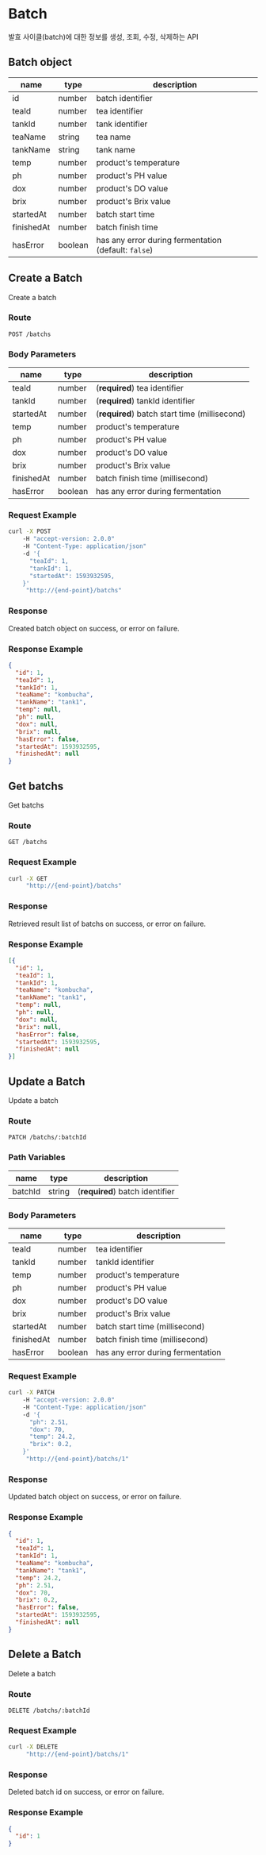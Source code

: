 # Batch
발효 사이클(batch)에 대한 정보를 생성, 조회, 수정, 삭제하는 API

## Batch object
| name | type | description |
| --- | --- | --- |
| id | number | batch identifier |
| teaId | number | tea identifier |
| tankId | number | tank identifier |
| teaName | string | tea name |
| tankName | string | tank name |
| temp | number | product's temperature |
| ph | number | product's PH value |
| dox | number | product's DO value |
| brix | number | product's Brix value |
| startedAt | number | batch start time |
| finishedAt | number | batch finish time  |
| hasError | boolean | has any error during fermentation (default: `false`) |

## Create a Batch
Create a batch

### Route
`POST /batchs`

### Body Parameters
| name | type | description |
| --- | --- | --- |
| teaId | number | (**required**) tea identifier |
| tankId | number | (**required**) tankId identifier |
| startedAt | number | (**required**) batch start time (millisecond) |
| temp | number | product's temperature |
| ph | number | product's PH value |
| dox | number | product's DO value |
| brix | number | product's Brix value |
| finishedAt | number | batch finish time (millisecond) |
| hasError | boolean | has any error during fermentation |

### Request Example
```sh
curl -X POST
    -H "accept-version: 2.0.0"
    -H "Content-Type: application/json"
    -d '{
      "teaId": 1,
      "tankId": 1,
      "startedAt": 1593932595,
    }'
     "http://{end-point}/batchs"
```

### Response
Created batch object on success, or error on failure.

### Response Example
``` json
{
  "id": 1,
  "teaId": 1,
  "tankId": 1,
  "teaName": "kombucha",
  "tankName": "tank1",
  "temp": null,
  "ph": null,
  "dox": null,
  "brix": null,
  "hasError": false,
  "startedAt": 1593932595,
  "finishedAt": null
}
```

## Get batchs
Get batchs

### Route
`GET /batchs`

### Request Example
```sh
curl -X GET
     "http://{end-point}/batchs"
```

### Response
Retrieved result list of batchs on success, or error on failure.

### Response Example
``` json
[{
  "id": 1,
  "teaId": 1,
  "tankId": 1,
  "teaName": "kombucha",
  "tankName": "tank1",
  "temp": null,
  "ph": null,
  "dox": null,
  "brix": null,
  "hasError": false,
  "startedAt": 1593932595,
  "finishedAt": null
}]
```

## Update a Batch
Update a batch

### Route
`PATCH /batchs/:batchId`

### Path Variables
| name | type | description |
| --- | --- | --- |
| batchId | string | (**required**) batch identifier |

### Body Parameters
| name | type | description |
| --- | --- | --- |
| teaId | number | tea identifier |
| tankId | number | tankId identifier |
| temp | number | product's temperature |
| ph | number | product's PH value |
| dox | number | product's DO value |
| brix | number | product's Brix value |
| startedAt | number | batch start time (millisecond) |
| finishedAt | number | batch finish time (millisecond) |
| hasError | boolean | has any error during fermentation |

### Request Example
```sh
curl -X PATCH
    -H "accept-version: 2.0.0"
    -H "Content-Type: application/json"
    -d '{
      "ph": 2.51,
      "dox": 70,
      "temp": 24.2,
      "brix": 0.2,
    }'
     "http://{end-point}/batchs/1"
```

### Response
Updated batch object on success, or error on failure.

### Response Example
``` json
{
  "id": 1,
  "teaId": 1,
  "tankId": 1,
  "teaName": "kombucha",
  "tankName": "tank1",
  "temp": 24.2,
  "ph": 2.51,
  "dox": 70,
  "brix": 0.2,
  "hasError": false,
  "startedAt": 1593932595,
  "finishedAt": null
}
```

## Delete a Batch
Delete a batch

### Route
`DELETE /batchs/:batchId`

### Request Example
```sh
curl -X DELETE
     "http://{end-point}/batchs/1"
```

### Response
Deleted batch id on success, or error on failure.

### Response Example
``` json
{
  "id": 1
}
```